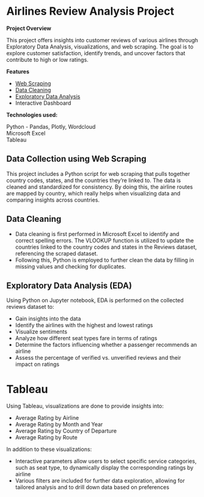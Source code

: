 # Airlines Review Analysis Project

**Project Overview**  

This project offers insights into customer reviews of various airlines through Exploratory Data Analysis, visualizations, and web scraping. The goal is to explore customer satisfaction, identify trends, and uncover factors that contribute to high or low ratings.


**Features**  

* [Web Scraping](##Data-Collection-using-Web-Scraping)
* [Data Cleaning](##Data-Cleaning)
* [Exploratory Data Analysis](##Exploratory-Data-Analysis-(EDA))
* Interactive Dashboard


**Technologies used:**  

Python - Pandas, Plotly, Wordcloud  
Microsoft Excel  
Tableau


## Data Collection using Web Scraping

This project includes a Python script for web scraping that pulls together country codes, states, and the countries they’re linked to. The data is cleaned and standardized for consistency. By doing this, the airline routes are mapped by country, which really helps when visualizing data and comparing insights across countries. 


## Data Cleaning 

* Data cleaning is first performed in Microsoft Excel to identify and correct spelling errors. The VLOOKUP function is utilized to update the countries linked to the
  country codes and states in the Reviews dataset, referencing the scraped dataset.
* Following this, Python is employed to further clean the data by filling in missing values and checking for duplicates.


## Exploratory Data Analysis (EDA)

Using Python on Jupyter notebook, EDA is performed on the collected reviews dataset to:
* Gain insights into the data
* Identify the airlines with the highest and lowest ratings
* Visualize sentiments
* Analyze how different seat types fare in terms of ratings
* Determine the factors influencing whether a passenger recommends an airline
* Assess the percentage of verified vs. unverified reviews and their impact on ratings

# **Tableau**

Using Tableau, visualizations are done to provide insights into:
* Average Rating by Airline
* Average Rating by Month and Year
* Average Rating by Country of Departure
* Average Rating by Route

In addition to these visualizations:
* Interactive parameters allow users to select specific service categories, such as seat type, to dynamically display the corresponding ratings by airline
* Various filters are included for further data exploration, allowing for tailored analysis and to drill down data based on preferences
